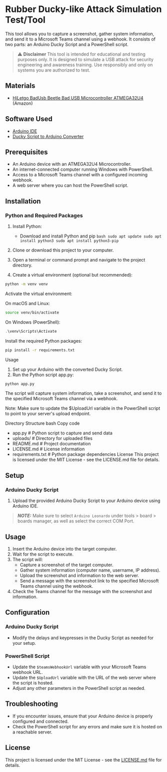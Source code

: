 # Rubber Ducky-like Attack Simulation Test/Tool

This tool allows you to capture a screenshot, gather system information, and send it to a Microsoft Teams channel using a webhook. It consists of two parts: an Arduino Ducky Script and a PowerShell script.

> :warning: **Disclaimer**
    This tool is intended for educational and testing purposes only. It is designed to simulate a USB attack for security engineering and awareness training. Use responsibly and only on systems you are authorized to test.

## Materials

- [HiLetgo BadUsb Beetle Bad USB Microcontroller ATMEGA32U4](https://www.amazon.com/gp/product/B07W5K9YHP/ref=ppx_yo_dt_b_asin_title_o01_s00?ie=UTF8&psc=1) (Amazon)

## Software Used

- [Arduino IDE](https://www.arduino.cc/en/guide/linux)
- [Ducky Script to Arduino Converter](https://elrock.gitlab.io/ducky2arduino/)


## Prerequisites

- An Arduino device with an ATMEGA32U4 Microcontroller.
- An internet-connected computer running Windows with PowerShell.
- Access to a Microsoft Teams channel with a configured incoming webhook.
- A web server where you can host the PowerShell script.
  
## Installation

### Python and Required Packages

1. Install Python:

   - Download and install Python and pip
         ```bash
         sudo apt update
         sudo apt install python3
         sudo apt install python3-pip
         ```

2. Clone or download this project to your computer.

3. Open a terminal or command prompt and navigate to the project directory.

4. Create a virtual environment (optional but recommended):

```bash
python -m venv venv
```
Activate the virtual environment:

On macOS and Linux:
```bash
source venv/bin/activate
```
On Windows (PowerShell):
```powershell
.\venv\Scripts\Activate
```
Install the required Python packages:

```bash
pip install -r requirements.txt
```

Usage
1. Set up your Arduino with the converted Ducky Script.
2. Run the Python script app.py:
```bash
python app.py
```
The script will capture system information, take a screenshot, and send it to the specified Microsoft Teams channel via a webhook.

Note: Make sure to update the $UploadUrl variable in the PowerShell script to point to your server's upload endpoint.

Directory Structure
bash
Copy code
- app.py                 # Python script to capture and send data
- uploads/               # Directory for uploaded files
- README.md              # Project documentation
- LICENSE.md             # License information
- requirements.txt       # Python package dependencies
License
This project is licensed under the MIT License - see the LICENSE.md file for details.

## Setup

### Arduino Ducky Script

1. Upload the provided Arduino Ducky Script to your Arduino device using Arduino IDE.

> **_NOTE:_**  Make sure to select `Arduino Leonardo` under tools > board > boards manager, as well as select the correct COM Port.

## Usage

1. Insert the Arduino device into the target computer.
2. Wait for the script to execute.
3. The script will:
   - Capture a screenshot of the target computer.
   - Gather system information (computer name, username, IP address).
   - Upload the screenshot and information to the web server.
   - Send a message with the screenshot link to the specified Microsoft Teams channel using the webhook.
4. Check the Teams channel for the message with the screenshot and information.

## Configuration

### Arduino Ducky Script

- Modify the delays and keypresses in the Ducky Script as needed for your setup.

### PowerShell Script

- Update the `$teamsWebhookUrl` variable with your Microsoft Teams webhook URL.
- Update the `$UploadUrl` variable with the URL of the web server where the script is hosted.
- Adjust any other parameters in the PowerShell script as needed.

## Troubleshooting

- If you encounter issues, ensure that your Arduino device is properly configured and connected.
- Check the PowerShell script for any errors and make sure it is hosted on a reachable server.

## License

This project is licensed under the MIT License - see the [LICENSE.md](LICENSE.md) file for details.
